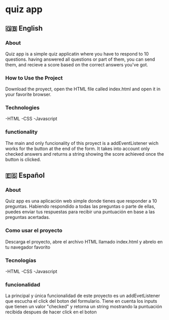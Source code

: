 # quiz app

## :uk: English

### About
Quiz app is a simple quiz applicatin where you have to respond to 10 questions. having answered all questions or part of them, you can send them, and recieve a score based on the correct answers you've got.

### How to Use the Project
Download the proyect, open the HTML file called index.html and open it in your favorite browser.

### Technologies
-HTML
-CSS
-Javascript

### functionality
The main and only funcionality of this proyect is a addEventListener wich works for the button at the end of the form. It takes into account only checked answers and returns a string showing the score achieved once the button is clicked.




## :es: Español

### About
Quiz app es una aplicación web simple donde tienes que responder a 10 preguntas. Habiendo respondido a todas las preguntas o parte de ellas, puedes enviar tus respuestas para recibir una puntuación en base a las preguntas acertadas.

### Como usar el proyecto
Descarga el proyecto, abre el archivo HTML llamado index.html y abrelo en tu navegador favorito

### Tecnologías
-HTML
-CSS
-Javascript

### funcionalidad
La principal y única funcionalidad de este proyecto es un addEvetListener que escucha el click del boton del formulario. Tiene en cuenta los inputs que tienen un valor "checked" y retorna un string mostrando la puntuación recibida despues de hacer click en el boton